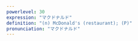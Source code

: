 ```yaml
---
powerlevel: 30
expression: "マクドナルド"
definition: "(n) McDonald's (restaurant); (P)"
pronunciation: "マクドナルド"
---
```


